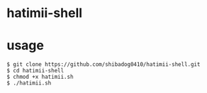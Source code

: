 # hatimii-shell

# usage

```
$ git clone https://github.com/shibadog0410/hatimii-shell.git
$ cd hatimii-shell
$ chmod +x hatimii.sh
$ ./hatimii.sh
```
